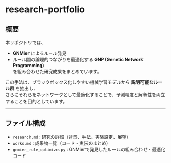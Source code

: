 # research-portfolio

## 概要
本リポジトリでは、  
- **GNMier** によるルール発見  
- ルール間の論理的つながりを最適化する **GNP (Genetic Network Programming)**  
を組み合わせた研究成果をまとめています。  

この手法は、ブラックボックス化しやすい機械学習モデルから **説明可能なルール群** を抽出し、  
さらにそれらをネットワークとして最適化することで、予測精度と解釈性を両立することを目的としています。  

---

## ファイル構成
- `research.md` : 研究の詳細（背景、手法、実験設定、展望）  
- `works.md` : 成果物一覧（コード・実装のまとめ）  
- `gnmier_rule_optimize.py` : GNMierで発見したルールの組み合わせ・最適化コード  
